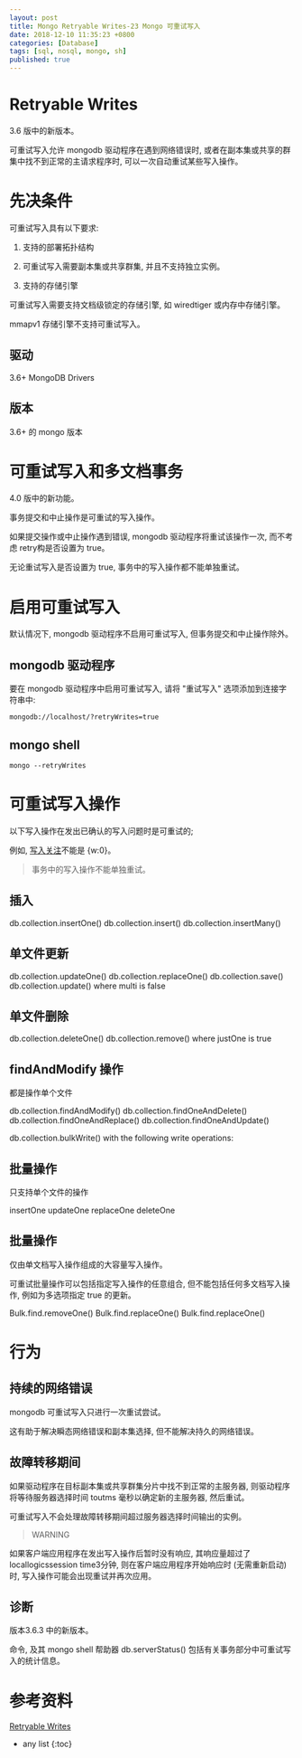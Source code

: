 ```yaml
---
layout: post
title: Mongo Retryable Writes-23 Mongo 可重试写入
date: 2018-12-10 11:35:23 +0800
categories: [Database]
tags: [sql, nosql, mongo, sh]
published: true
---
```


# Retryable Writes

3.6 版中的新版本。

可重试写入允许 mongodb 驱动程序在遇到网络错误时, 或者在副本集或共享的群集中找不到正常的主请求程序时, 可以一次自动重试某些写入操作。

# 先决条件

可重试写入具有以下要求:

1. 支持的部署拓扑结构

2. 可重试写入需要副本集或共享群集, 并且不支持独立实例。

3. 支持的存储引擎

可重试写入需要支持文档级锁定的存储引擎, 如 wiredtiger 或内存中存储引擎。

mmapv1 存储引擎不支持可重试写入。

## 驱动

3.6+ MongoDB Drivers

## 版本

3.6+ 的 mongo 版本

# 可重试写入和多文档事务

4.0 版中的新功能。

事务提交和中止操作是可重试的写入操作。

如果提交操作或中止操作遇到错误, mongodb 驱动程序将重试该操作一次, 而不考虑 retry构是否设置为 true。

无论重试写入是否设置为 true, 事务中的写入操作都不能单独重试。

# 启用可重试写入

默认情况下, mongodb 驱动程序不启用可重试写入, 但事务提交和中止操作除外。

## mongodb 驱动程序

要在 mongodb 驱动程序中启用可重试写入, 请将 "重试写入" 选项添加到连接字符串中:

```
mongodb://localhost/?retryWrites=true
```

## mongo shell

```
mongo --retryWrites
```

# 可重试写入操作

以下写入操作在发出已确认的写入问题时是可重试的;

例如, [写入关注](https://docs.mongodb.com/manual/reference/write-concern/)不能是 {w:0}。

> 事务中的写入操作不能单独重试。

## 插入

db.collection.insertOne()
db.collection.insert()
db.collection.insertMany()

## 单文件更新

db.collection.updateOne()
db.collection.replaceOne()
db.collection.save()
db.collection.update() where multi is false

## 单文件删除

db.collection.deleteOne()
db.collection.remove() where justOne is true

## findAndModify 操作

都是操作单个文件

db.collection.findAndModify()
db.collection.findOneAndDelete()
db.collection.findOneAndReplace()
db.collection.findOneAndUpdate()

db.collection.bulkWrite() with the following write operations:

## 批量操作

只支持单个文件的操作

insertOne
updateOne
replaceOne
deleteOne

## 批量操作

仅由单文档写入操作组成的大容量写入操作。

可重试批量操作可以包括指定写入操作的任意组合, 但不能包括任何多文档写入操作, 例如为多选项指定 true 的更新。

Bulk.find.removeOne()
Bulk.find.replaceOne()
Bulk.find.replaceOne()


# 行为

## 持续的网络错误

mongodb 可重试写入只进行一次重试尝试。

这有助于解决瞬态网络错误和副本集选择, 但不能解决持久的网络错误。

## 故障转移期间

如果驱动程序在目标副本集或共享群集分片中找不到正常的主服务器, 则驱动程序将等待服务器选择时间 toutms 毫秒以确定新的主服务器, 然后重试。

可重试写入不会处理故障转移期间超过服务器选择时间输出的实例。

> WARNING

如果客户端应用程序在发出写入操作后暂时没有响应, 其响应量超过了 locallogicssession time3分钟, 则在客户端应用程序开始响应时 (无需重新启动) 时, 写入操作可能会出现重试并再次应用。

## 诊断

版本3.6.3 中的新版本。

命令, 及其 mongo shell 帮助器 db.serverStatus() 包括有关事务部分中可重试写入的统计信息。

# 参考资料

[Retryable Writes](https://docs.mongodb.com/manual/core/retryable-writes/#retryable-writes)

* any list
{:toc}